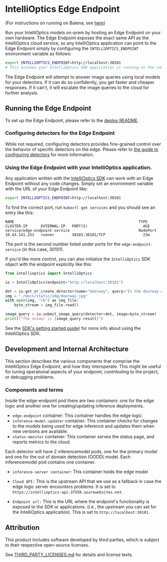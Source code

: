 # IntelliOptics Edge Endpoint

(For instructions on running on Balena, see [here](./deploy/balena-k3s/README.md))

Run your IntelliOptics models on-prem by hosting an Edge Endpoint on your own hardware.  The Edge Endpoint exposes the exact same API as the IntelliOptics cloud service, so any IntelliOptics application can point to the Edge Endpoint simply by configuring the `INTELLIOPTICS_ENDPOINT` environment variable as follows:

```bash
export INTELLIOPTICS_ENDPOINT=http://localhost:30101
# This assumes your IntelliOptics SDK application is running on the same host as the Edge Endpoint.
```

The Edge Endpoint will attempt to answer image queries using local models for your detectors.  If it can do so confidently, you get faster and cheaper responses. If it can't, it will escalate the image queries to the cloud for further analysis.

## Running the Edge Endpoint

To set up the Edge Endpoint, please refer to the [deploy README](deploy/README.md).

### Configuring detectors for the Edge Endpoint

While not required, configuring detectors provides fine-grained control over the behavior of specific detectors on the edge. Please refer to [the guide to configuring detectors](/CONFIGURING-DETECTORS.md) for more information.

### Using the Edge Endpoint with your IntelliOptics application.

Any application written with the [IntelliOptics SDK](https://intelliopticsweb37558.z13.web.core.windows.net/python-sdk/api-reference-docs/index.html) can work with an Edge Endpoint without any code changes.  Simply set an environment variable with the URL of your Edge Endpoint like:

```bash
export INTELLIOPTICS_ENDPOINT=http://localhost:30101
```

To find the correct port, run `kubectl get services` and you should see an entry like this:
```
NAME                                                        TYPE       CLUSTER-IP      EXTERNAL-IP   PORT(S)                         AGE
service/edge-endpoint-service                               NodePort   10.43.141.253   <none>        30101:30101/TCP                 23m
```

The port is the second number listed under ports for the `edge-endpoint-service` (in this case, 30101).

If you'd like more control, you can also initialize the `IntelliOptics` SDK object with the endpoint explicitly like this:

```python
from intellioptics import IntelliOptics

io = IntelliOptics(endpoint="http://localhost:30101")

det = io.get_or_create_detector(name="doorway", query="Is the doorway open?")
img = "./docs/static/img/doorway.jpg"
with open(img, "rb") as img_file:
    byte_stream = img_file.read()

image_query = io.submit_image_query(detector=det, image=byte_stream)
print(f"The answer is {image_query.result}")
```

See the [SDK's getting started guide](https://intelliopticsweb37558.z13.web.core.windows.net/python-sdk/api-reference-docs/models.html#intellioptics.IntelliOptics)) for more info about using the IntelliOptics SDK.

## Development and Internal Architecture

This section describes the various components that comprise the IntelliOptics Edge Endpoint, and how they interoperate.
This might be useful for tuning operational aspects of your endpoint, contributing to the project, or debugging problems.

### Components and terms

Inside the edge-endpoint pod there are two containers: one for the edge logic and another one for creating/updating inference deployments.

* `edge-endpoint` container: This container handles the edge logic.
* `inference-model-updater` container: This container checks for changes to the models being used for edge inference and updates them when new versions are available.
* `status-monitor` container: This container serves the status page, and reports metrics to the cloud.

Each detector will have 2 inferencemodel pods, one for the primary model and one for the out of domain detection (OODD) model.
Each inferencemodel pod contains one container.

* `inference-server container`: This container holds the edge model

* `Cloud API:` This is the upstream API that we use as a fallback in case the edge logic server encounters problems. It is set to `https://intellioptics-api-37558.azurewebsites.net`.

* `Endpoint url:` This is the URL where the endpoint's functionality is exposed to the SDK or applications.  (i.e., the upstream you can set for the IntelliOptics application). This is set to `http://localhost:30101`.

## Attribution

This product includes software developed by third parties, which is subject to their respective open-source licenses.

See [THIRD_PARTY_LICENSES.md](./licenses/THIRD_PARTY_LICENSES.md) for details and license texts.
